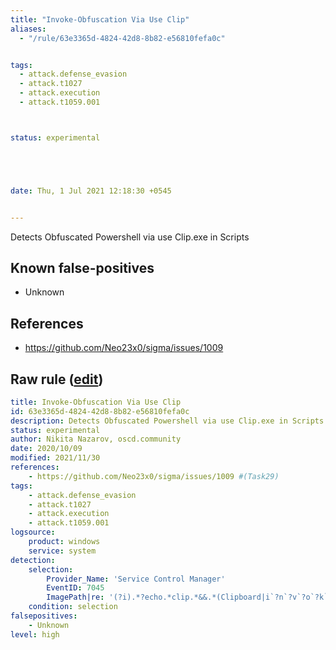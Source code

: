 ```yaml
---
title: "Invoke-Obfuscation Via Use Clip"
aliases:
  - "/rule/63e3365d-4824-42d8-8b82-e56810fefa0c"


tags:
  - attack.defense_evasion
  - attack.t1027
  - attack.execution
  - attack.t1059.001



status: experimental





date: Thu, 1 Jul 2021 12:18:30 +0545


---
```


Detects Obfuscated Powershell via use Clip.exe in Scripts

<!--more-->


## Known false-positives

* Unknown



## References

* https://github.com/Neo23x0/sigma/issues/1009


## Raw rule ([edit](https://github.com/SigmaHQ/sigma/edit/master/rules/windows/builtin/system/win_invoke_obfuscation_via_use_clip_services.yml))
```yaml
title: Invoke-Obfuscation Via Use Clip
id: 63e3365d-4824-42d8-8b82-e56810fefa0c
description: Detects Obfuscated Powershell via use Clip.exe in Scripts
status: experimental
author: Nikita Nazarov, oscd.community
date: 2020/10/09
modified: 2021/11/30
references:
    - https://github.com/Neo23x0/sigma/issues/1009 #(Task29)
tags:
    - attack.defense_evasion
    - attack.t1027
    - attack.execution
    - attack.t1059.001
logsource:
    product: windows
    service: system
detection:
    selection:
        Provider_Name: 'Service Control Manager'
        EventID: 7045
        ImagePath|re: '(?i).*?echo.*clip.*&&.*(Clipboard|i`?n`?v`?o`?k`?e`?).*'
    condition: selection 
falsepositives:
    - Unknown
level: high
```
